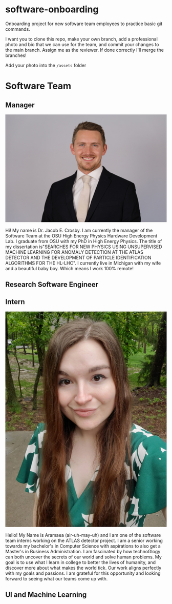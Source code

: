 # software-onboarding
Onboarding project for new software team employees to practice basic git commands. 

I want you to clone this repo, make your own branch, add a professional photo and bio that we can use for the team, and commit your changes to the main branch. Assign me as the reviewer. If done correctly I'll merge the branches!

Add your photo into the `/assets` folder

# Software Team
## Manager

![Dr. Jacob E. Crosby](assets/headshot1.jpg)

Hi! My name is Dr. Jacob E. Crosby. I am currently the manager of the Software Team at the OSU High Energy Physics Hardware Development Lab. I graduate from OSU with my PhD in High Energy Physics. The title of my dissertation is"SEARCHES FOR NEW PHYSICS USING UNSUPERVISED MACHINE LEARNING FOR ANOMALY DETECTION AT THE ATLAS DETECTOR AND THE DEVELOPMENT OF PARTICLE IDENTIFICATION ALGORITHMS FOR THE HL-LHC". I currently live in Michigan with my wife and a beautiful baby boy. Which means I work 100% remote!

## Research Software Engineer

## Intern


![Aramaea Sewell ](assets/Aramaea_headshot2.jpg)

Hello! My Name is Aramaea (air-uh-may-uh) and I am one of the software team interns working on the ATLAS detector project.
I am a senior working towards my bachelor's in Computer Science with aspirations to also get a Master's in Business Administration.
I am fascinated by how technoGlogy can both uncover the secrets of our world and solve human problems. My goal is to use what I
learn in college to better the lives of humanity, and discover more about what makes the world tick.
Our work aligns perfectly with my goals and passions. I am grateful for this opportunity and looking forward to seeing what our teams come up with. 

## UI and Machine Learning